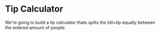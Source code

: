 # Tip Calculator
We're going to build a tip calculator thats splits the bill+tip equally between the entered amount of people.
